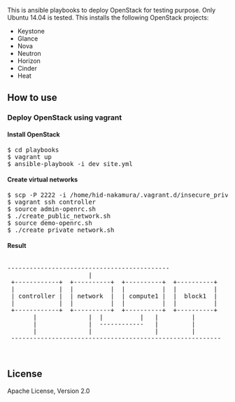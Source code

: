 This is ansible playbooks to deploy OpenStack for testing purpose.
Only Ubuntu 14.04 is tested.
This installs the following OpenStack projects:

* Keystone
* Glance
* Nova
* Neutron
* Horizon
* Cinder
* Heat

## How to use

### Deploy OpenStack using vagrant

#### Install OpenStack

<pre>
$ cd playbooks
$ vagrant up
$ ansible-playbook -i dev site.yml
</pre>

#### Create virtual networks

<pre>
$ scp -P 2222 -i /home/hid-nakamura/.vagrant.d/insecure_private_key ./scripts/* vagrant@localhost:/home/vagrant/
$ vagrant ssh controller
$ source admin-openrc.sh
$ ./create_public_network.sh
$ source demo-openrc.sh
$ ./create_private_network.sh
</pre>

#### Result

<pre>

--------------------------------------------
                      |
 +------------+  +----------+  +----------+  +----------+
 |            |  |          |  |          |  |          |
 | controller |  | network  |  | compute1 |  |  block1  |
 |            |  |          |  |          |  |          |
 +------------+  +----------+  +----------+  +----------+
       |              |  |          |   |         |
       |              |  ------------   |         |
       |              |                 |         |
 ---------------------------------------------------------
 
 </pre>

## License

Apache License, Version 2.0

